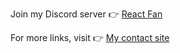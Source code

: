 <p>
  Join my Discord server 👉 <a target="_blank" href="https://discord.gg/MrQdmzd">React Fan</a>
</p>

For more links, visit 👉 <a target="_blank" href="https://daishikato.com">My contact site</a>
